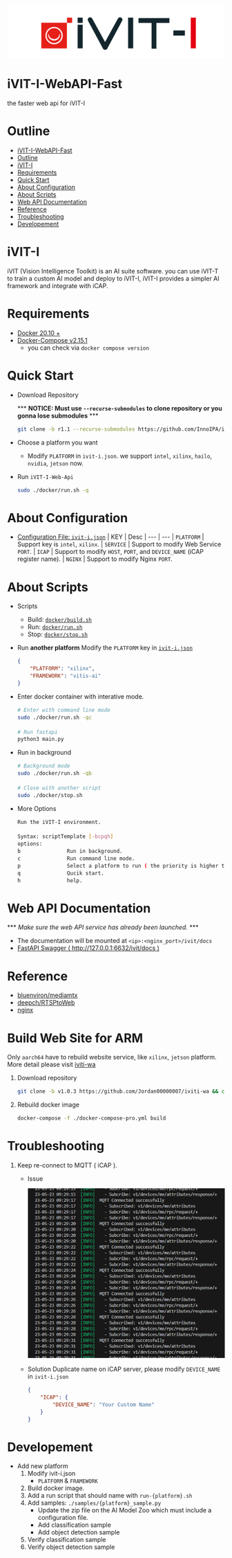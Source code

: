![COVER](./assets/images/iVIT-I-Logo-B.png)

# iVIT-I-WebAPI-Fast
the faster web api for iVIT-I

# Outline
- [iVIT-I-WebAPI-Fast](#ivit-i-webapi-fast)
- [Outline](#outline)
- [iVIT-I](#ivit-i)
- [Requirements](#requirements)
- [Quick Start](#quick-start)
- [About Configuration](#about-configuration)
- [About Scripts](#about-scripts)
- [Web API Documentation](#web-api-documentation)
- [Reference](#reference)
- [Troubleshooting](#troubleshooting)
- [Developement](#developement)

# iVIT-I
iVIT (Vision Intelligence Toolkit) is an AI suite software. you can use iVIT-T to train a custom AI model and deploy to iVIT-I, iVIT-I provides a simpler AI framework and integrate with iCAP. 

# Requirements
* [Docker 20.10 + ](https://docs.docker.com/engine/install/ubuntu/)
* [Docker-Compose v2.15.1 ](https://docs.docker.com/compose/install/linux/#install-using-the-repository)
    * you can check via `docker compose version`


# Quick Start
* Download Repository
   
    *** **NOTICE: Must use `--recurse-submodules` to clone repository or you gonna lose submodules** ***
    ```bash
    git clone -b r1.1 --recurse-submodules https://github.com/InnoIPA/ivit-i-web-api-fast.git && cd ivit-i-web-api-fast
    ```
* Choose a platform you want
    * Modify `PLATFORM` in `ivit-i.json`. we support `intel`, `xilinx`, `hailo`, `nvidia`, `jetson` now.

* Run `iVIT-I-Web-Api`
    ```bash
    sudo ./docker/run.sh -q
    ```

# About Configuration
* [Configuration File: `ivit-i.json`](ivit-i.json)
    | KEY | Desc
    | --- | --- 
    | `PLATFORM`    |   Support key is `intel`, `xilinx`.
    | `SERVICE`     |   Support to modify Web Service `PORT`.
    | `ICAP`        |   Support to modify `HOST`, `PORT`, and `DEVICE_NAME` (iCAP register name).
    | `NGINX`       |   Support to modify Nginx `PORT`.


# About Scripts
* Scripts 
    * Build: [`docker/build.sh`](./docker/build.sh)
    * Run: [`docker/run.sh`](./docker/run.sh)
    * Stop: [`docker/stop.sh`](./docker/stop.sh)

* Run **another platform**
    Modify the `PLATFORM` key in [`ivit-i.json`](./ivit-i.json)
    ```json
    {
        "PLATFORM": "xilinx",
        "FRAMEWORK": "vitis-ai"
    }
    ```

* Enter docker container with interative mode.
    ```bash
    # Enter with command line mode
    sudo ./docker/run.sh -qc

    # Run fastapi
    python3 main.py
    ```
* Run in background
    ```bash
    # Background mode
    sudo ./docker/run.sh -qb

    # Close with another script 
    sudo ./docker/stop.sh
    ```
* More Options
    ```bash
    Run the iVIT-I environment.

    Syntax: scriptTemplate [-bcpqh]
    options:
    b               Run in background.
    c               Run command line mode.
    p               Select a platform to run ( the priority is higher than ivit-i.json ). support in [ 'intel', 'xilinx' ]
    q               Qucik start.
    h               help.
    ```

# Web API Documentation
*** *Make sure the web API service has already been launched.* ***
* The documentation will be mounted at `<ip>:<nginx_port>/ivit/docs`
* [FastAPI Swagger ( http://127.0.0.1:6632/ivit/docs )](http://127.0.0.1:6632/ivit/docs)


# Reference
* [bluenviron/mediamtx](https://github.com/bluenviron/mediamtx)
* [deepch/RTSPtoWeb](https://github.com/deepch/RTSPtoWeb)
* [nginx](https://www.nginx.com/)

# Build Web Site for ARM
Only `aarch64` have to rebuild website service, like `xilinx`, `jetson` platform. More detail please visit [iviti-wa](https://github.com/Jordan00000007/iviti-wa)
    
1. Download repository
    ```bash
    git clone -b v1.0.3 https://github.com/Jordan00000007/iviti-wa && cd iviti-wa
    ```
2. Rebuild docker image
    ```bash
    docker-compose -f ./docker-compose-pro.yml build
    ```

# Troubleshooting
1. Keep re-connect to MQTT ( iCAP ).
    * Issue
        
        ![keeping-connect-to-mqtt-server](assets/images/keeping-connect-to-mqtt-server.png)

    * Solution
        Duplicate name on iCAP server, please modify `DEVICE_NAME` in `ivit-i.json`
        ```JSON
        {
            "ICAP": {
                "DEVICE_NAME": "Your Custom Name"
            }
        }
        ```


# Developement
* Add new platform
   1. Modify ivit-i.json
      * `PLATFORM` & `FRAMEWORK`
   2. Build docker image.
   3. Add a run script that should name with `run-{platform}.sh`
   4. Add samples: `./samples/{platform}_sample.py`
      * Update the zip file on the AI Model Zoo which must include a configuration file.
      * Add classification sample
      * Add object detection sample
   5. Verify classification sample
   6. Verify object detection sample
